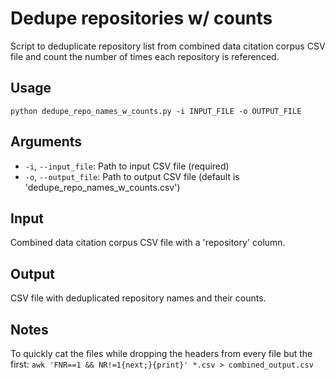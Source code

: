 # Dedupe repositories w/ counts

Script to deduplicate repository list from combined data citation corpus CSV file and count the number of times each repository is referenced.

## Usage
```
python dedupe_repo_names_w_counts.py -i INPUT_FILE -o OUTPUT_FILE
```

## Arguments
- `-i`, `--input_file`: Path to input CSV file (required)
- `-o`, `--output_file`: Path to output CSV file (default is 'dedupe_repo_names_w_counts.csv')

## Input
Combined data citation corpus CSV file with a 'repository' column.

## Output
CSV file with deduplicated repository names and their counts.


## Notes
To quickly cat the files while dropping the headers from every file but the first: `awk 'FNR==1 && NR!=1{next;}{print}' *.csv > combined_output.csv`